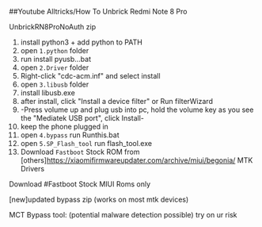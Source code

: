 ##Youtube Alltricks/How To Unbrick Redmi Note 8 Pro

UnbrickRN8ProNoAuth zip 
1. install python3 + add python to PATH
2. open ```1.python``` folder
3. run install pyusb...bat
4. open ```2.Driver``` folder
5. Right-click "cdc-acm.inf" and select install
6. open ```3.libusb``` folder
7. install libusb.exe
8. after install, click "Install a device filter" or Run filterWizard
9. -Press volume up and plug usb into pc, hold the volume key as you see the "Mediatek USB port", click Install-
10. keep the phone plugged in
11. open ```4.bypass``` run Runthis.bat
12. open ```5.SP_Flash_tool``` run flash_tool.exe
13. Download ```Fastboot``` Stock ROM from [others]https://xiaomifirmwareupdater.com/archive/miui/begonia/
MTK Drivers

Download #Fastboot Stock MIUI Roms only



[new]updated bypass zip (works on most mtk devices)

MCT Bypass tool: (potential malware detection possible) try on ur risk
